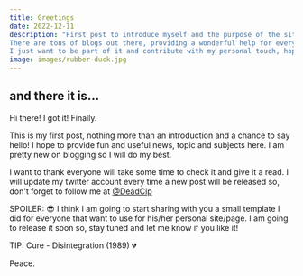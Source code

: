 ```yaml
---
title: Greetings
date: 2022-12-11
description: "First post to introduce myself and the purpose of the site/blog. I hope you will enjoy it.
There are tons of blogs out there, providing a wonderful help for every community that is involved in tech, culture and trends, and this is great!
I just want to be part of it and contribute with my personal touch, hoping this will help others too, even just with simple news and tips."
image: images/rubber-duck.jpg
---
```


## and there it is...

Hi there! I got it! Finally.

This is my first post, nothing more than an introduction and a chance to say hello!
I hope to provide fun and useful news, topic and subjects here.
I am pretty new on blogging so I will do my best.

I want to thank everyone will take some time to check it and give it a read.
I will update my twitter account every time a new post will be released so, don't forget to follow me at
[@DeadCip](https://twitter.com/DeadCip)

SPOILER: 😎
I think I am going to start sharing with you a small template I did for everyone that want to use for his/her personal site/page. I am going to release it soon so, stay tuned and let me know if you like it!

TIP:
Cure - Disintegration (1989) 💔  

Peace.
